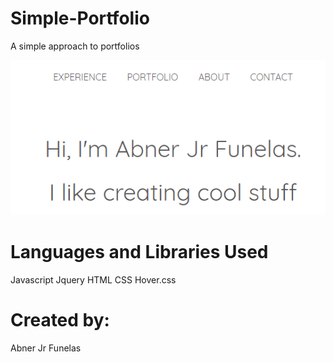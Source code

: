 # Simple-Portfolio

A simple approach to portfolios


![](Simple-port%20repo/img.PNG)

# Languages and Libraries Used
Javascript
Jquery
HTML
CSS
Hover.css

# Created by:

Abner Jr Funelas
